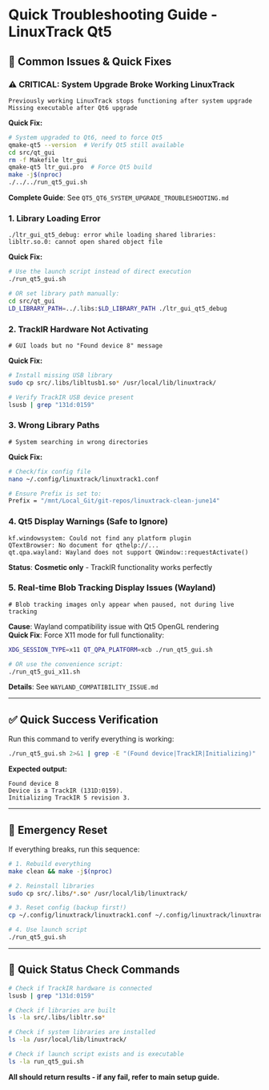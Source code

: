 # Quick Troubleshooting Guide - LinuxTrack Qt5

## 🚨 Common Issues & Quick Fixes

### ⚠️ CRITICAL: System Upgrade Broke Working LinuxTrack
```
Previously working LinuxTrack stops functioning after system upgrade
Missing executable after Qt6 upgrade
```

**Quick Fix:**
```bash
# System upgraded to Qt6, need to force Qt5
qmake-qt5 --version  # Verify Qt5 still available
cd src/qt_gui
rm -f Makefile ltr_gui
qmake-qt5 ltr_gui.pro  # Force Qt5 build
make -j$(nproc)
./../../run_qt5_gui.sh
```

**Complete Guide**: See `QT5_QT6_SYSTEM_UPGRADE_TROUBLESHOOTING.md`

### 1. Library Loading Error
```
./ltr_gui_qt5_debug: error while loading shared libraries: libltr.so.0: cannot open shared object file
```

**Quick Fix:**
```bash
# Use the launch script instead of direct execution
./run_qt5_gui.sh

# OR set library path manually:
cd src/qt_gui
LD_LIBRARY_PATH=../.libs:$LD_LIBRARY_PATH ./ltr_gui_qt5_debug
```

### 2. TrackIR Hardware Not Activating
```
# GUI loads but no "Found device 8" message
```

**Quick Fix:**
```bash
# Install missing USB library
sudo cp src/.libs/libltusb1.so* /usr/local/lib/linuxtrack/

# Verify TrackIR USB device present
lsusb | grep "131d:0159"
```

### 3. Wrong Library Paths
```
# System searching in wrong directories
```

**Quick Fix:**
```bash
# Check/fix config file
nano ~/.config/linuxtrack/linuxtrack1.conf

# Ensure Prefix is set to:
Prefix = "/mnt/Local_Git/git-repos/linuxtrack-clean-june14"
```

### 4. Qt5 Display Warnings (Safe to Ignore)
```
kf.windowsystem: Could not find any platform plugin
QTextBrowser: No document for qthelp://...
qt.qpa.wayland: Wayland does not support QWindow::requestActivate()
```

**Status**: **Cosmetic only** - TrackIR functionality works perfectly

### 5. Real-time Blob Tracking Display Issues (Wayland)
```
# Blob tracking images only appear when paused, not during live tracking
```

**Cause**: Wayland compatibility issue with Qt5 OpenGL rendering  
**Quick Fix**: Force X11 mode for full functionality:
```bash
XDG_SESSION_TYPE=x11 QT_QPA_PLATFORM=xcb ./run_qt5_gui.sh

# OR use the convenience script:
./run_qt5_gui_x11.sh
```

**Details**: See `WAYLAND_COMPATIBILITY_ISSUE.md`

---

## ✅ Quick Success Verification

Run this command to verify everything is working:
```bash
./run_qt5_gui.sh 2>&1 | grep -E "(Found device|TrackIR|Initializing)"
```

**Expected output:**
```
Found device 8
Device is a TrackIR (131D:0159).
Initializing TrackIR 5 revision 3.
```

---

## 🔧 Emergency Reset

If everything breaks, run this sequence:
```bash
# 1. Rebuild everything
make clean && make -j$(nproc)

# 2. Reinstall libraries
sudo cp src/.libs/*.so* /usr/local/lib/linuxtrack/

# 3. Reset config (backup first!)
cp ~/.config/linuxtrack/linuxtrack1.conf ~/.config/linuxtrack/linuxtrack1.conf.backup

# 4. Use launch script
./run_qt5_gui.sh
```

---

## 📱 Quick Status Check Commands

```bash
# Check if TrackIR hardware is connected
lsusb | grep "131d:0159"

# Check if libraries are built
ls -la src/.libs/libltr.so*

# Check if system libraries are installed  
ls -la /usr/local/lib/linuxtrack/

# Check if launch script exists and is executable
ls -la run_qt5_gui.sh
```

**All should return results - if any fail, refer to main setup guide.** 